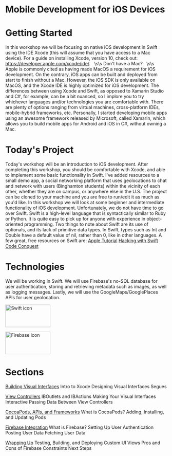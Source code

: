 # Mobile Development for iOS Devices


# Getting Started

In this workshop we will be focusing on native iOS development in Swift using the IDE Xcode (this will assume that you have access to a Mac device). For a guide on installing Xcode, version 10, check out: https://developer.apple.com/xcode/ide/.
&nbsp; \s\s
Don't have a Mac? &nbsp; \s\s
  Apple is commonly cited as having made MacOS a requirement for iOS development. On the contrary, iOS apps can be built and deployed from start to finish without a Mac. However, the iOS SDK is only available on MacOS, and the Xcode IDE is highly optimized for iOS development. The differences between using Xcode and Swift, as opposed to Xamarin Studio and C#, for example, can be a bit nuanced, so I implore you to try whichever languages and/or technologies you are comfortable with. There are plenty of options ranging from virtual machines, cross-platform IDEs, mobile-hybrid frameworks, etc. Personally, I started developing mobile apps using an awesome framework released by Microsoft, called Xamarin, which allows you to build mobile apps for Android and iOS in C#, without owning a Mac.


# Today's Project

Today's workshop will be an introduction to iOS development. After completing this workshop, you should be comfortable with Xcode, and able to implement some basic functionality in Swift. I've added resources to a small demo app, a social networking platform that uses geolocations to chat and network with users (Binghamton students) within the vicinity of each other, whether they are on campus, or anywhere else in the U.S. The project can be cloned to your machine and you are free to run/edit it as much as you'd like. In this workshop we will look at some beginner and intermediate functionality of iOS development. Unfortunately, we do not have time to go over Swift. Swift is a high-level language that is syntactically similar to Ruby or Python. It is quite easy to pick up for anyone with experience in object-oriented programming. Two things to note about Swift are its use of optionals, and its lack of primitive data types. In Swift, types such as Int and Double have a default value of nil, rather than 0, like in other languages. A few great, free resources on Swift are:
  <a href="https://swifteducation.github.io/teaching_app_development_with_swift/">Apple Tutorial</a>
  <a href="https://www.hackingwithswift.com/read/0/overview">Hacking with Swift</a>
  <a href="https://www.codeconquest.com/tutorials/swift/">Code Conquest</a>

# Technologies

We will be working in Swift. We will use Firebase's no-SQL database for user authentication, storing and retrieving metadata such as images, as well as logging messages. Lastly, we will use the GoogleMaps/GooglePlaces APIs for user geolocation.

<img src="https://cdn2.macworld.co.uk/cmsdata/features/3597812/how-to-learn-swift-4_thumb800.jpg"
     alt="Swift icon"
     height="70" width="140" />

<img src="https://firebase.google.com/images/brand-guidelines/logo-standard.png"
     alt="Firebase icon"
     height="70" width="140" />


# Sections


<a href="Visual-Interfaces.md">Building Visual Interfaces</a>
  Intro to Xcode
  Designing Visual Interfaces
  Segues


<a href="ViewControllers.md">View Controllers</a>
  IBOutlets and IBActions
  Making Your Visual Interfaces Interactive
  Passing Data Between View Controllers


<a href="Frameworks.md">CocoaPods, APIs, and Frameworks</a>
  What is CocoaPods?
  Adding, Installing, and Updating Pods

<a href="Firebase.md">Firebase Integration</a>
  What is Firebase?
  Setting Up
  User Authentication
  Posting User Data
  Fetching User Data

<a href="Conclusion.md">Wrapping Up</a>
  Testing, Building, and Deploying
  Custom UI Views
  Pros and Cons of Firebase
  Constraints
  Next Steps
